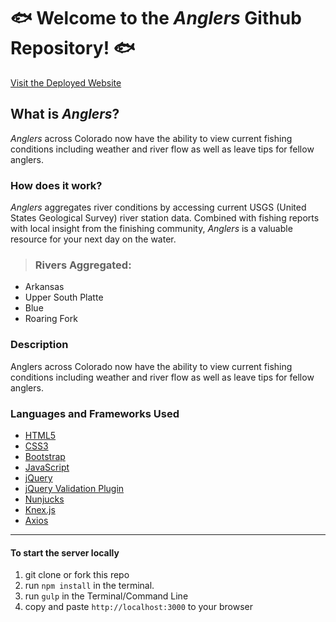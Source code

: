 # 🐟 Welcome to the *Anglers* Github Repository! 🐟

[Visit the Deployed Website](https://ancient-basin-31517.herokuapp.com/landing)

## What is *Anglers*?
*Anglers* across Colorado now have the ability to view current fishing conditions including weather and river flow as well as leave tips for fellow anglers.

### How does it work?
*Anglers* aggregates river conditions by accessing current USGS (United States Geological Survey) river station data. Combined with fishing reports with local insight from the finishing community, *Anglers* is a valuable resource for your next day on the water.

>### Rivers Aggregated:
- Arkansas
- Upper South Platte
- Blue
- Roaring Fork

### Description
Anglers across Colorado now have the ability to view current fishing conditions including weather and river flow as well as leave tips for fellow anglers.

### Languages and Frameworks Used
- [HTML5](https://developer.mozilla.org/en-US/docs/Web/HTML)
- [CSS3](https://developer.mozilla.org/en-US/docs/Web/CSS)
- [Bootstrap](http://getbootstrap.com/)
- [JavaScript](https://developer.mozilla.org/en-US/docs/Web/JavaScript)
- [jQuery](https://jquery.com/)
- [jQuery Validation Plugin](https://jqueryvalidation.org/)
- [Nunjucks](https://mozilla.github.io/nunjucks/)
- [Knex.js](http://knexjs.org/)
- [Axios](https://github.com/mzabriskie/axios)

_________
#### To start the server locally

1. git clone or fork this repo
1. run `npm install` in the terminal.
1. run `gulp` in the Terminal/Command Line
1. copy and paste `http://localhost:3000` to your browser
